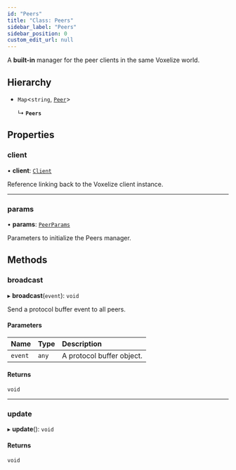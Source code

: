 ```yaml
---
id: "Peers"
title: "Class: Peers"
sidebar_label: "Peers"
sidebar_position: 0
custom_edit_url: null
---
```


A **built-in** manager for the peer clients in the same Voxelize world.

## Hierarchy

- `Map`<`string`, [`Peer`](Peer.md)\>

  ↳ **`Peers`**

## Properties

### client

• **client**: [`Client`](Client.md)

Reference linking back to the Voxelize client instance.

___

### params

• **params**: [`PeerParams`](../modules.md#peerparams-210)

Parameters to initialize the Peers manager.

## Methods

### broadcast

▸ **broadcast**(`event`): `void`

Send a protocol buffer event to all peers.

#### Parameters

| Name | Type | Description |
| :------ | :------ | :------ |
| `event` | `any` | A protocol buffer object. |

#### Returns

`void`

___

### update

▸ **update**(): `void`

#### Returns

`void`
